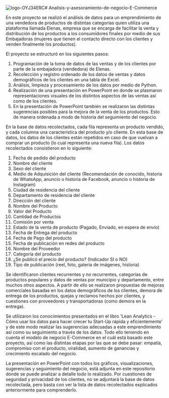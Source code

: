 ![logo-OYJ34ERC](https://github.com/DanielAndres1116/Analisis-y-asesoramiento-de-negocio-E-Commerce/assets/43154438/e9e9d29e-28c6-4f36-a8be-509ca4038ba7)# Analisis-y-asesoramiento-de-negocio-E-Commerce

En este proyecto se realizó el análisis de datos para un emprendimiento de una vendedora de productos de distintas categorías quien utiliza una plataforma llamada Elenas, empresa que se encarga de facilitar la venta y distribución de los productos a los consumidores finales por medio de sus Embajadoras (mujeres que tienen el contacto directo con los clientes y venden finalmente los productos). 

El proyecto se estructuró en los siguientes pasos:

1. Programación de la toma de datos de las ventas y de los clientes por parte de la embajadora (vendedora) de Elenas. 
2. Recolección y registro ordenado de los datos de ventas y datos demográficos de los clientes en una tabla de Excel.
3. Análisis, limpieza y procesamiento de los datos por medio de Python.
4. Realización de una presentación en PowerPoint en donde se plasmaron representaciones visuales de los distintos aspectos de las ventas así como de los clientes.
5. En la presentación de PowerPoint también se realizaron las distintas sugerencias posibles para la mejora de la venta de los productos. Esto de manera ordenada a modo de historia del seguimiento del negocio.

En la base de datos recolectados, cada fila representa un producto vendido, y cada columna una característica del producto y/o cliente. En esta base de datos, los datos de los clientes están repetidos en caso de que vuelvan a comprar un producto (lo cual representa una nueva fila). Los datos recolectados consistieron en lo siguiente:

1. Fecha de pedido del producto
2. Nombre del cliente
3. Sexo del cliente
4. Medio de Adquisición del cliente (Recomendación de conocido, historia de WhatsApp, anuncio o historia de Facebook, anuncio o historia de Instagram)
5. Ciudad de residencia del cliente
6. Departamento de residencia del cliente
7. Dirección del cliente
8. Nombre del Producto
9. Valor del Producto
10. Cantidad de Productos
11. Comisión por venta
12. Estado de la venta de producto (Pagado, Enviado, en espera de envío)
13. Fecha de Entrega del producto
14. Fecha de Pago del producto
15. Fecha de publicación en redes del producto
16. Nombre del Proveedor
17. Categoría del producto
18. ¿Se publicó el precio del producto? (Indicador SI o NO)
19. Tipo de publicación (reel, foto, galería de imágenes, historia)

Se identificaron clientes recurrentes y no recurrentes, categorías de productos populares y datos de ventas por municipio y departamento, entre muchos otros aspectos. A partir de ello se realizaron propuestas de mejoras comerciales basadas en los datos demográficos de los clientes, demora de entrega de los productos, quejas y reclamos hechos por clientes, y cuestiones con proveedores y transportadoras (como demora en la entrega).

Se utilizaron los conocimientos presentados en el libro 'Lean Analytics - Cómo usar los datos para hacer crecer tu Start-Up rápida y eficientemente' y de este modo realizar las sugerencias adecuadas a este emprendimiento así como su seguimiento a través de los datos. Todo ello teniendo en cuenta el modelo de negocio E-Commerce en el cuál está basado este proyecto, así como las distintas etapas por las que se debe pasar: empatía, compromiso con el producto, viralidad, aumento de ganancias y crecimiento escalado del negocio. 

La presentación en PowerPoint con todos los gráficos, visualizaciones, sugerencias y seguimiento del negocio, está adjunta en este repositorio donde se puede analizar a detalle todo lo realizado. Por cuestiones de seguridad y privacidad de los clientes, no se adjuntará la base de datos recolectada, pero basta con ver la lista de datos recolectados explicados anteriormente para comprenderlo. 
